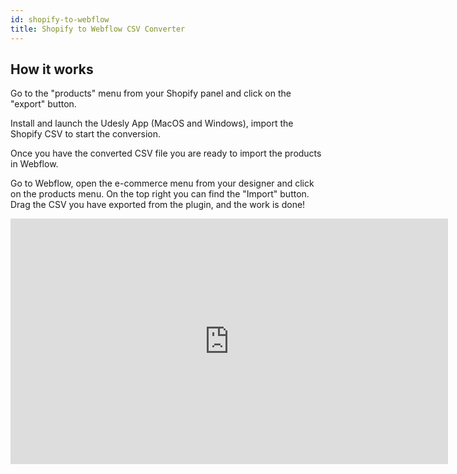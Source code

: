 ```yaml
---
id: shopify-to-webflow
title: Shopify to Webflow CSV Converter
---
```


## How it works
Go to the "products" menu from your Shopify panel and click on the "export" button.

Install and launch the Udesly App (MacOS and Windows), import the Shopify CSV to start the conversion.

Once you have the converted CSV file you are ready to import the products in Webflow.

Go to Webflow, open the e-commerce menu from your designer and click on the products menu. On the top right you can find the "Import" button. Drag the CSV you have exported from the plugin, and the work is done!

 
<iframe src="https://www.youtube.com/embed/7n2CopKanBI" width="700" height="393" frameborder="0" allowfullscreen="allowfullscreen"></iframe>